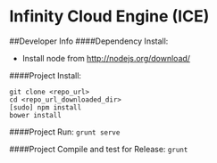 Infinity Cloud Engine (ICE)
===================
##Developer Info
####Dependency Install:
- Install node from http://nodejs.org/download/

####Project Install:
```
git clone <repo_url>
cd <repo_url_downloaded_dir>
[sudo] npm install
bower install
```

####Project Run:
`grunt serve`

####Project Compile and test for Release:
`grunt`

